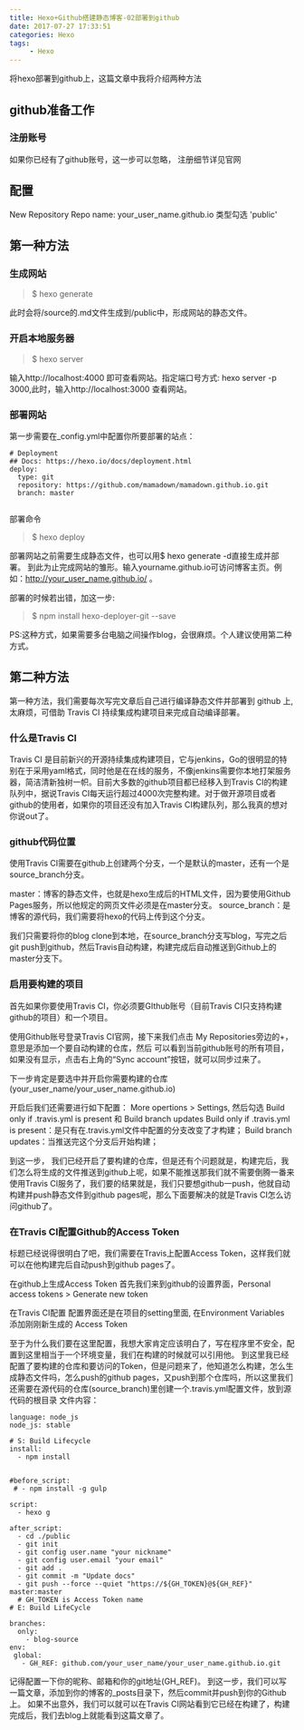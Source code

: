 ```yaml
---
title: Hexo+Github搭建静态博客-02部署到github
date: 2017-07-27 17:33:51
categories: Hexo
tags:
     - Hexo
---
```


将hexo部署到github上，这篇文章中我将介绍两种方法

## github准备工作

### 注册账号
如果你已经有了github账号，这一步可以忽略， 注册细节详见官网

## 配置
New Repository
Repo name: your_user_name.github.io
类型勾选 'public'

## 第一种方法

### 生成网站
>$ hexo generate

此时会将/source的.md文件生成到/public中，形成网站的静态文件。

### 开启本地服务器
>$ hexo server

输入http://localhost:4000 即可查看网站。指定端口号方式: hexo server -p 3000,此时，输入http://localhost:3000 查看网站。

### 部署网站

第一步需要在_config.yml中配置你所要部署的站点：
```
# Deployment
## Docs: https://hexo.io/docs/deployment.html
deploy:
  type: git
  repository: https://github.com/mamadown/mamadown.github.io.git
  branch: master
  
```

部署命令
>$ hexo deploy

部署网站之前需要生成静态文件，也可以用$ hexo generate -d直接生成并部署。
到此为止完成网站的雏形。输入yourname.github.io可访问博客主页。例如：http://your_user_name.github.io/ 。

部署的时候若出错，加这一步:
>$ npm install hexo-deployer-git --save

PS:这种方式，如果需要多台电脑之间操作blog，会很麻烦。个人建议使用第二种方式。


## 第二种方法

第一种方法，我们需要每次写完文章后自己进行编译静态文件并部署到  github 上, 太麻烦，可借助 Travis CI 持续集成构建项目来完成自动编译部署。

### 什么是Travis CI

Travis CI 是目前新兴的开源持续集成构建项目，它与jenkins，Go的很明显的特别在于采用yaml格式，同时他是在在线的服务，不像jenkins需要你本地打架服务器，简洁清新独树一帜。目前大多数的github项目都已经移入到Travis CI的构建队列中，据说Travis CI每天运行超过4000次完整构建。对于做开源项目或者github的使用者，如果你的项目还没有加入Travis CI构建队列，那么我真的想对你说out了。

### github代码位置

使用Travis CI需要在github上创建两个分支，一个是默认的master，还有一个是source_branch分支。

master：博客的静态文件，也就是hexo生成后的HTML文件，因为要使用Github Pages服务，所以他规定的网页文件必须是在master分支。
source_branch：是博客的源代码，我们需要将hexo的代码上传到这个分支。

我们只需要将你的blog clone到本地，在source_branch分支写blog，写完之后 git push到github，然后Travis自动构建，构建完成后自动推送到Github上的master分支下。

### 启用要构建的项目

首先如果你要使用Travis CI，你必须要GIthub账号（目前Travis CI只支持构建github的项目）和一个项目。

使用Github账号登录Travis CI官网，接下来我们点击 My Repositories旁边的+，意思是添加一个要自动构建的仓库，然后
可以看到当前github账号的所有项目，如果没有显示，点击右上角的“Sync account”按钮，就可以同步过来了。

下一步肯定是要选中并开启你需要构建的仓库(your_user_name/your_user_name.github.io)

开启后我们还需要进行如下配置：
More opertions > Settings, 然后勾选 Build only if .travis.yml is present 和 Build branch updates
Build only if .travis.yml is present：是只有在.travis.yml文件中配置的分支改变了才构建；
Build branch updates：当推送完这个分支后开始构建；

到这一步， 我们已经开启了要构建的仓库，但是还有个问题就是，构建完后，我们怎么将生成的文件推送到github上呢，如果不能推送那我们就不需要倒腾一番来使用Travis CI服务了，我们要的结果就是，我们只要想github一push，他就自动构建并push静态文件到github pages呢，那么下面要解决的就是Travis CI怎么访问github了。

### 在Travis CI配置Github的Access Token

标题已经说得很明白了吧，我们需要在Travis上配置Access Token，这样我们就可以在他构建完后自动push到github pages了。

在github上生成Access Token
首先我们来到github的设置界面，Personal access tokens > Generate new token

在Travis CI配置
配置界面还是在项目的setting里面, 在Environment Variables 添加刚刚新生成的 Access Token

至于为什么我们要在这里配置，我想大家肯定应该明白了，写在程序里不安全，配置到这里相当于一个环境变量，我们在构建的时候就可以引用他。
到这里我已经配置了要构建的仓库和要访问的Token，但是问题来了，他知道怎么构建，怎么生成静态文件吗，怎么push的github pages，又push到那个仓库吗，所以这里我们还需要在源代码的仓库(source_branch)里创建一个.travis.yml配置文件，放到源代码的根目录
文件内容：
```
language: node_js
node_js: stable

# S: Build Lifecycle
install:
  - npm install


#before_script:
 # - npm install -g gulp

script:
  - hexo g

after_script:
  - cd ./public
  - git init
  - git config user.name "your nickname"
  - git config user.email "your email"
  - git add .
  - git commit -m "Update docs"
  - git push --force --quiet "https://${GH_TOKEN}@${GH_REF}" master:master
  # GH_TOKEN is Access Token name
# E: Build LifeCycle

branches:
  only:
    - blog-source
env:
 global:
   - GH_REF: github.com/your_user_name/your_user_name.github.io.git

```

记得配置一下你的昵称、邮箱和你的git地址(GH_REF)。
到这一步，我们可以写一篇文章，添加到你的博客的_posts目录下，然后commit并push到你的Github上。
如果不出意外，我们可以就可以在Travis CI网站看到它已经在构建了，构建完成后，我们去blog上就能看到这篇文章了。
